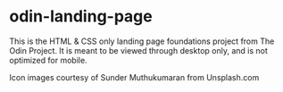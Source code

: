 # odin-landing-page

This is the HTML & CSS only landing page foundations project from The Odin Project. It is meant to be viewed through desktop only, and is not optimized for mobile. 

Icon images courtesy of Sunder Muthukumaran from Unsplash.com